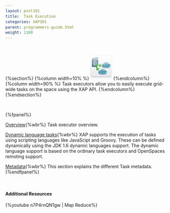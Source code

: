 ```yaml
---
layout: post101
title:  Task Execution
categories: XAP101
parent: programmers-guide.html
weight: 1100
---
```


<br>

{%section%}
{%column width=10% %}
![executor.png](/attachment_files/subject/executor.png)
{%endcolumn%}
{%column width=90% %}
Task executors allow you to easily execute grid-wide tasks on the space using the XAP API.
{%endcolumn%}
{%endsection%}

<br>


{%fpanel%}

[Overview](./task-execution-over-the-space.html){%wbr%}
Task executor overview.


[Dynamic language tasks](./dynamic-language-tasks.html){%wbr%}
XAP supports the execution of tasks using scripting languages like JavaScipt and Groovy. These can be defined dynamically using the JDK 1.6 dynamic languages support. The dynamic language support is based on the ordinary task executors and OpenSpaces remoting support.


[Metadata](./task-metadata.html){%wbr%}
This section explains the different Task metadata.
{%endfpanel%}


<br>

#### Additional Resources

{%youtube n7P4rnQN1gw | Map Reduce%}